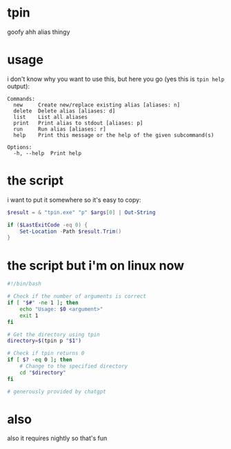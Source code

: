 # tpin
goofy ahh alias thingy

# usage
i don't know why you want to use this, but here you go
(yes this is `tpin help` output):
```
Commands:
  new     Create new/replace existing alias [aliases: n]
  delete  Delete alias [aliases: d]
  list    List all aliases
  print   Print alias to stdout [aliases: p]
  run     Run alias [aliases: r]
  help    Print this message or the help of the given subcommand(s)

Options:
  -h, --help  Print help
```

# the script
i want to put it somewhere so it's easy to copy:
```powershell
$result = & "tpin.exe" "p" $args[0] | Out-String

if ($LastExitCode -eq 0) {
    Set-Location -Path $result.Trim()
}
```

# the script but i'm on linux now
```bash
#!/bin/bash

# Check if the number of arguments is correct
if [ "$#" -ne 1 ]; then
    echo "Usage: $0 <argument>"
    exit 1
fi

# Get the directory using tpin
directory=$(tpin p "$1")

# Check if tpin returns 0
if [ $? -eq 0 ]; then
    # Change to the specified directory
    cd "$directory"
fi

# generously provided by chatgpt
```

# also
also it requires nightly so that's fun
